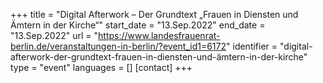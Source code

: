+++
title = "Digital Afterwork – Der Grundtext „Frauen in Diensten und Ämtern in der Kirche“"
start_date = "13.Sep.2022"
end_date = "13.Sep.2022"
url = "https://www.landesfrauenrat-berlin.de/veranstaltungen-in-berlin/?event_id1=6172"
identifier = "digital-afterwork-der-grundtext-frauen-in-diensten-und-ämtern-in-der-kirche"
type = "event"
languages = []
[contact]
+++